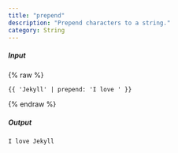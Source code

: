 ```yaml
---
title: "prepend"
description: "Prepend characters to a string."
category: String
---
```

##### Input
{% raw %}
~~~liquid
{{ 'Jekyll' | prepend: 'I love ' }}
~~~
{% endraw %}

##### Output

~~~html
I love Jekyll
~~~
